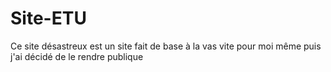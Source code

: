 # Site-ETU
Ce site désastreux est un site fait de base à la vas vite pour moi même puis j'ai décidé de le rendre publique
